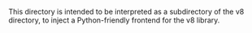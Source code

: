 This directory is intended to be interpreted as a subdirectory of the v8
directory, to inject a Python-friendly frontend for the v8 library.
